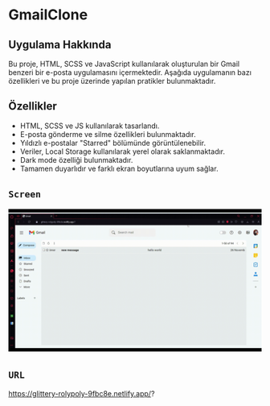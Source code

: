 # GmailClone

## Uygulama Hakkında

Bu proje, HTML, SCSS ve JavaScript kullanılarak oluşturulan bir Gmail benzeri bir e-posta uygulamasını içermektedir. Aşağıda uygulamanın bazı özellikleri ve bu proje üzerinde yapılan pratikler bulunmaktadır.

## Özellikler

- HTML, SCSS ve JS kullanılarak tasarlandı.
- E-posta gönderme ve silme özellikleri bulunmaktadır.
- Yıldızlı e-postalar "Starred" bölümünde görüntülenebilir.
- Veriler, Local Storage kullanılarak yerel olarak saklanmaktadır.
- Dark mode özelliği bulunmaktadır.
- Tamamen duyarlıdır ve farklı ekran boyutlarına uyum sağlar.


## `Screen`

![](https://github.com/omergzlaydn/GmailCloneApp/blob/main/assets/images/gmail.gif)


## `URL`

https://glittery-rolypoly-9fbc8e.netlify.app/?